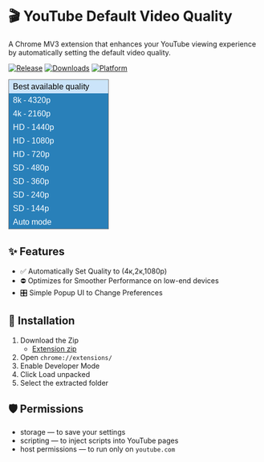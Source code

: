 # 🎬 YouTube Default Video Quality
A Chrome MV3 extension that enhances your YouTube viewing experience by automatically setting the default video quality.

[![Release](https://img.shields.io/github/v/release/tz-shuhag/YT-HD?display_name=tag&style=for-the-badge&logo=github&labelColor=21262d&color=1f6feb)](https://github.com/tz-shuhag/YT-HD/releases/latest)
[![Downloads](https://img.shields.io/github/downloads/tz-shuhag/YT-HD/total?style=for-the-badge&labelColor=21262d&color=238636)](https://github.com/tz-shuhag/YT-HD/releases)
[![Platform](https://img.shields.io/badge/chrome-platform?style=for-the-badge&label=platform&labelColor=21262d&color=6e7681)](https://www.google.com/chrome/)

![Logo](https://raw.githubusercontent.com/tz-shuhag/tz-shuhag.github.io/refs/heads/main/assets/images/quality.png)

## ✨ Features

- ✅ Automatically Set Quality to (4к,2к,1080p)
- ⛔ Optimizes for Smoother Performance on low-end devices
- 🎛️ Simple Popup UI to Change Preferences

## 🚀 Installation
1. Download the Zip
   - [Extension zip](https://github.com/tz-shuhag/YT-HD/archive/refs/heads/main.zip)
3. Open `chrome://extensions/`
4. Enable Developer Mode
5. Click Load unpacked
6. Select the extracted folder

## 🛡️ Permissions

- storage — to save your settings
- scripting — to inject scripts into YouTube pages
- host permissions — to run only on `youtube.com`
